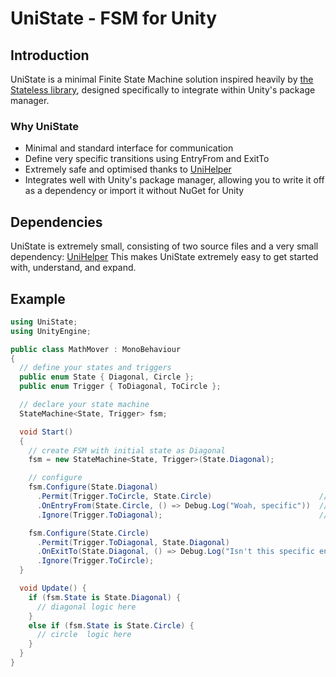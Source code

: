 # UniState - FSM for Unity
## Introduction
UniState is a minimal Finite State Machine solution inspired heavily by [the Stateless library](https://github.com/dotnet-state-machine/stateless), designed specifically to integrate within Unity's package manager.
### Why UniState
- Minimal and standard interface for communication
- Define very specific transitions using EntryFrom and ExitTo
- Extremely safe and optimised thanks to [UniHelper](https://github.com/3rd-Party-Guy/UniHelper)
- Integrates well with Unity's package manager, allowing you to write it off as a dependency or import it without NuGet for Unity
## Dependencies
UniState is extremely small, consisting of two source files and a very small dependency: [UniHelper](https://github.com/3rd-Party-Guy/UniHelper)
This makes UniState extremely easy to get started with, understand, and expand.
## Example
```csharp
using UniState;
using UnityEngine;

public class MathMover : MonoBehaviour
{
  // define your states and triggers
  public enum State { Diagonal, Circle };
  public enum Trigger { ToDiagonal, ToCircle };

  // declare your state machine
  StateMachine<State, Trigger> fsm;

  void Start()
  {
    // create FSM with initial state as Diagonal
    fsm = new StateMachine<State, Trigger>(State.Diagonal);

    // configure
    fsm.Configure(State.Diagonal)
      .Permit(Trigger.ToCircle, State.Circle)                        // define a transition
      .OnEntryFrom(State.Circle, () => Debug.Log("Woah, specific"))  // specific transition event
      .Ignore(Trigger.ToDiagonal);                                   // ignore a trigger

    fsm.Configure(State.Circle)
      .Permit(Trigger.ToDiagonal, State.Diagonal)
      .OnExitTo(State.Diagonal, () => Debug.Log("Isn't this specific enough for you?"))
      .Ignore(Trigger.ToCircle);
  }

  void Update() {
    if (fsm.State is State.Diagonal) {
      // diagonal logic here
    }
    else if (fsm.State is State.Circle) {
      // circle  logic here
    }
  }
}
```
